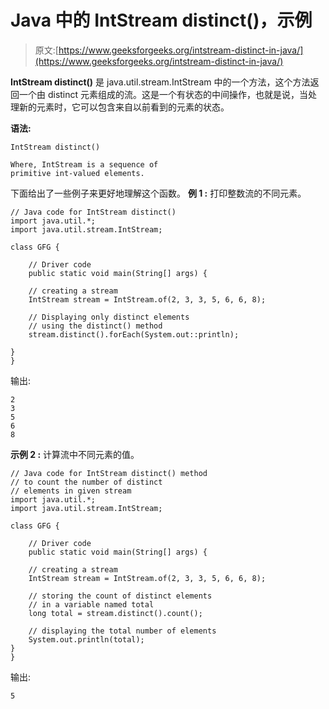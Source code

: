 # Java 中的 IntStream distinct()，示例

> 原文:[https://www.geeksforgeeks.org/intstream-distinct-in-java/](https://www.geeksforgeeks.org/intstream-distinct-in-java/)

**IntStream distinct()** 是 java.util.stream.IntStream 中的一个方法，这个方法返回一个由 distinct 元素组成的流。这是一个有状态的中间操作，也就是说，当处理新的元素时，它可以包含来自以前看到的元素的状态。

**语法:**

```
IntStream distinct()

Where, IntStream is a sequence of 
primitive int-valued elements.

```

下面给出了一些例子来更好地理解这个函数。
**例 1 :** 打印整数流的不同元素。

```
// Java code for IntStream distinct()
import java.util.*;
import java.util.stream.IntStream;

class GFG {

    // Driver code
    public static void main(String[] args) {

    // creating a stream     
    IntStream stream = IntStream.of(2, 3, 3, 5, 6, 6, 8);

    // Displaying only distinct elements
    // using the distinct() method
    stream.distinct().forEach(System.out::println);

}
}
```

输出:

```
2
3
5
6
8

```

**示例 2 :** 计算流中不同元素的值。

```
// Java code for IntStream distinct() method
// to count the number of distinct 
// elements in given stream
import java.util.*;
import java.util.stream.IntStream;

class GFG {

    // Driver code
    public static void main(String[] args) {

    // creating a stream     
    IntStream stream = IntStream.of(2, 3, 3, 5, 6, 6, 8);

    // storing the count of distinct elements
    // in a variable named total
    long total = stream.distinct().count();

    // displaying the total number of elements
    System.out.println(total);
}
}
```

输出:

```
5

```